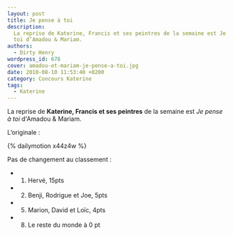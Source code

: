```yaml
---
layout: post
title: Je pense à toi
description:
  La reprise de Katerine, Francis et ses peintres de la semaine est Je pense à
  toi d’Amadou & Mariam.
authors:
  - Dirty Henry
wordpress_id: 678
cover: amadou-et-mariam-je-pense-a-toi.jpg
date: 2010-08-10 11:53:40 +0200
category: Concours Katerine
tags:
  - Katerine
---
```


La reprise de **Katerine, Francis et ses peintres** de la semaine est _Je pense
à toi_ d'Amadou & Mariam.

L’originale :

{% dailymotion x44z4w %}

Pas de changement au classement :

- 1. Hervé, 15pts
- 2. Benji, Rodrigue et Joe, 5pts
- 5. Marion, David et Loïc, 4pts
- 8. Le reste du monde à 0 pt
